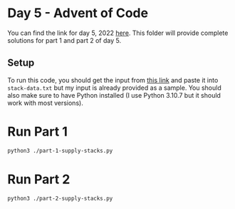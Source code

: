 # Day 5 - Advent of Code

You can find the link for day 5, 2022 [here](https://adventofcode.com/2022/day/5). This folder will provide complete solutions for part 1 and part 2 of day 5.

## Setup

To run this code, you should get the input from [this link](https://adventofcode.com/2022/day/5/input) and paste it into `stack-data.txt` but my input is already provided as a sample. You should also make sure to have Python installed (I use Python 3.10.7 but it should work with most versions).

# Run Part 1

```bash
python3 ./part-1-supply-stacks.py
```

# Run Part 2

```bash
python3 ./part-2-supply-stacks.py
```
